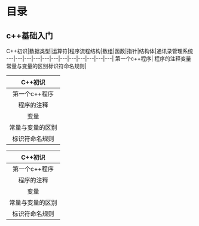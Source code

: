 # 目录
## c++基础入门
C++初识|数据类型|运算符|程序流程结构|数组|函数|指针|结构体|通讯录管理系统
---|---|---|---|---|---|---|---|---|---|---|---|
第一个c++程序|
程序的注释变量常量与变量的区别标识符命名规则|


C++初识|
|:---:|
第一个c++程序|
程序的注释|
变量|
常量与变量的区别|
标识符命名规则|

C++初识|
|:---:|
第一个c++程序|
程序的注释|
变量|
常量与变量的区别|
标识符命名规则|


